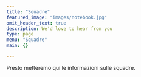 ```yaml
---
title: "Squadre"
featured_image: "images/notebook.jpg"
omit_header_text: true
description: We'd love to hear from you
type: page
menu: "Squadre"
main: {}

---
```


Presto metteremo qui le informazioni sulle squadre.

